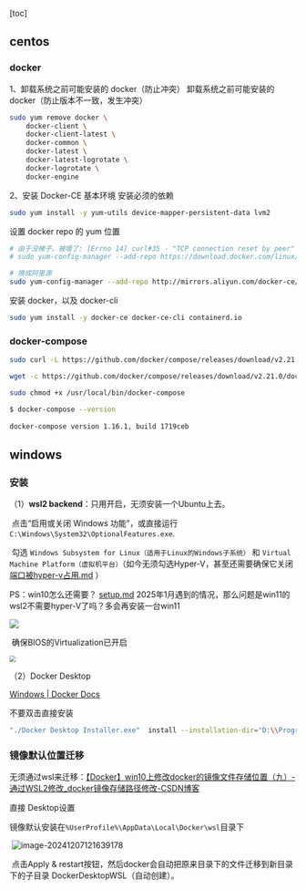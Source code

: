 [toc]

## centos

### docker

1、卸载系统之前可能安装的 docker（防止冲突）
卸载系统之前可能安装的 docker（防止版本不一致，发生冲突）

```bash
sudo yum remove docker \
    docker-client \
    docker-client-latest \
    docker-common \
    docker-latest \
    docker-latest-logrotate \
    docker-logrotate \
    docker-engine
```
2、安装 Docker-CE 基本环境
安装必须的依赖
```bash
sudo yum install -y yum-utils device-mapper-persistent-data lvm2
```

设置 docker repo 的 yum 位置
```bash
# 由于没梯子，被墙了: [Errno 14] curl#35 - "TCP connection reset by peer"
# sudo yum-config-manager --add-repo https://download.docker.com/linux/centos/docker-ce.repo 

# 换成阿里源
sudo yum-config-manager --add-repo http://mirrors.aliyun.com/docker-ce/linux/centos/docker-ce.repo
```

安装 docker，以及 docker-cli
```bash
sudo yum install -y docker-ce docker-ce-cli containerd.io
```

### docker-compose

```bash
sudo curl -L https://github.com/docker/compose/releases/download/v2.21.0/docker-compose-`uname -s`-`uname -m` -o /usr/local/bin/docker-compose

wget -c https://github.com/docker/compose/releases/download/v2.21.0/docker-compose-`uname -s`-`uname -m` -O /usr/local/bin/docker-compose

sudo chmod +x /usr/local/bin/docker-compose

$ docker-compose --version
 
docker-compose version 1.16.1, build 1719ceb
```

## windows

### 安装

（1）**wsl2 backend**：只用开启，无须安装一个Ubuntu上去。

​	点击“启用或关闭 Windows 功能”，或直接运行 `C:\Windows\System32\OptionalFeatures.exe`. 

​	勾选 `Windows Subsystem for Linux（适用于Linux的Windows子系统）` 和 `Virtual Machine Platform（虚拟机平台）`（如今无须勾选Hyper-V，甚至还需要确保它关闭 [端口被hyper-v占用.md](..\..\..\system\win10\端口被hyper-v占用.md) ）

PS：win10怎么还需要？ [setup.md](..\..\..\system\wsl2\setup.md)  2025年1月遇到的情况，那么问题是win11的wsl2不需要hyper-V了吗？多会再安装一台win11


![](https://cdn.jsdelivr.net/gh/sword4869/pic1@main/images/202406231914789.png)

​	确保BIOS的Virtualization已开启

<img src="https://cdn.jsdelivr.net/gh/sword4869/pic1@main/images/202406231933766.jpg" style="zoom:67%;" />

（2）Docker Desktop 

[Windows | Docker Docs](https://docs.docker.com/desktop/setup/install/windows-install/)

不要双击直接安装
```bash
"./Docker Desktop Installer.exe"  install --installation-dir="D:\\Program\\Docker"
```



### 镜像默认位置迁移

无须通过wsl来迁移：[【Docker】win10上修改docker的镜像文件存储位置（九）- 通过WSL2修改_docker镜像存储路径修改-CSDN博客](https://blog.csdn.net/u013948858/article/details/111464534)



直接 Desktop设置

​	镜像默认安装在`%UserProfile%\AppData\Local\Docker\wsl`目录下

​	![image-20241207121639178](https://cdn.jsdelivr.net/gh/sword4869/pic1@main/images/202412071216228.png)

​	点击Apply & restart按钮，然后docker会自动把原来目录下的文件迁移到新目录下的子目录 DockerDesktopWSL（自动创建）。
